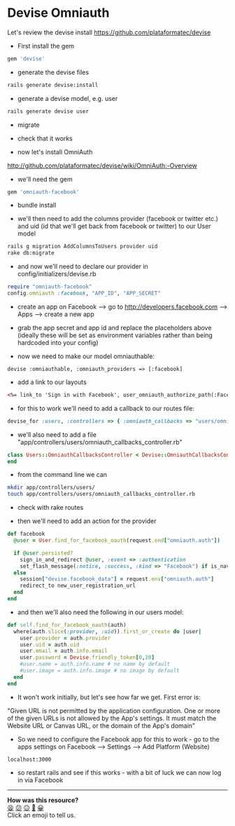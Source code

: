 Devise Omniauth
==============

Let's review the devise install https://github.com/plataformatec/devise

* First install the gem

```ruby
gem 'devise'
```

* generate the devise files

```sh
rails generate devise:install
```

* generate a devise model, e.g. user

```sh
rails generate devise user
```

* migrate

* check that it works 

* now let's install OmniAuth

http://github.com/plataformatec/devise/wiki/OmniAuth:-Overview

* we'll need the gem

```ruby
gem 'omniauth-facebook'
```

* bundle install

* we'll then need to add the columns provider (facebook or twitter etc.) and uid (id that we'll get back from facebook or twitter) to our User model

```sh
rails g migration AddColumnsToUsers provider uid
rake db:migrate
```

* and now we'll need to declare our provider in config/initializers/devise.rb

```ruby
require "omniauth-facebook"
config.omniauth :facebook, "APP_ID", "APP_SECRET"
```
* create an app on Facebook --> go to http://developers.facebook.com --> Apps --> create a new app

* grab the app secret and app id and replace the placeholders above (ideally these will be set as environment variables rather than being hardcoded into your config)

* now we need to make our model omniauthable:

```gem
devise :omniauthable, :omniauth_providers => [:facebook]
```

* add a link to our layouts

```html
<%= link_to 'Sign in with Facebook', user_omniauth_authorize_path(:Facebook)%>
```

* for this to work we'll need to add a callback to our routes file:

```ruby
devise_for :users, :controllers => { :omniauth_callbacks => "users/omniauth_callbacks" }
```

* we'll also need to add a file "app/controllers/users/omniauth_callbacks_controller.rb"

```ruby
class Users::OmniauthCallbacksController < Devise::OmniauthCallbacksController
end
```

* from the command line we can 

```sh
mkdir app/controllers/users/
touch app/controllers/users/omniauth_callbacks_controller.rb
```

* check with rake routes

* then we'll need to add an action for the provider

```ruby
def facebook
  @user = User.find_for_facebook_oauth(request.end["omniauth.auth"])

  if @user.persisted?
    sign_in_and_redirect @user, :event => :authentication
    set_flash_message(:notice, :success, :kind => "Facebook") if is_navigational_format?
  else
    session["devise.facebook_data"] = request.env["omniauth.auth"]
    redirect_to new_user_registration_url
  end
end
```

* and then we'll also need the following in our users model:

```ruby
def self.find_for_facebook_oauth(auth)
  where(auth.slice(:provider, :uid)).first_or_create do |user|
    user.provider = auth.provider
    user.uid = auth.uid
    user.email = auth.info.email
    user.password = Devise.friendly_token[0,20]
    #user.name = auth.info.name # no name by default
    #user.image = auth.info.image # no image by default
  end
end

```

* It won't work initially, but let's see how far we get.  First error is:

"Given URL is not permitted by the application configuration. One or more of the given URLs is not allowed by the App's settings.  It must match the Website URL or Canvas URL, or the domain of the App's domain"

* So we need to configure the Facebook app for this to work - go to the apps settings on Facebook  --> Settings --> Add Platform (Website)

```
localhost:3000
```

* so restart rails and see if this works - with a bit of luck we can now log in via Facebook

<!-- BEGIN GENERATED SECTION DO NOT EDIT -->

---

**How was this resource?**  
[😫](https://airtable.com/shrUJ3t7KLMqVRFKR?prefill_Repository=course&prefill_File=walkthroughs/devise_omniauth.md&prefill_Sentiment=😫) [😕](https://airtable.com/shrUJ3t7KLMqVRFKR?prefill_Repository=course&prefill_File=walkthroughs/devise_omniauth.md&prefill_Sentiment=😕) [😐](https://airtable.com/shrUJ3t7KLMqVRFKR?prefill_Repository=course&prefill_File=walkthroughs/devise_omniauth.md&prefill_Sentiment=😐) [🙂](https://airtable.com/shrUJ3t7KLMqVRFKR?prefill_Repository=course&prefill_File=walkthroughs/devise_omniauth.md&prefill_Sentiment=🙂) [😀](https://airtable.com/shrUJ3t7KLMqVRFKR?prefill_Repository=course&prefill_File=walkthroughs/devise_omniauth.md&prefill_Sentiment=😀)  
Click an emoji to tell us.

<!-- END GENERATED SECTION DO NOT EDIT -->

